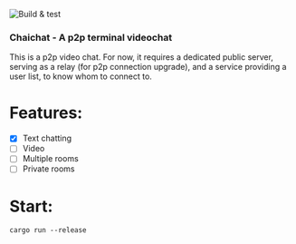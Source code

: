 ![Build & test](https://github.com/ginkooo/chaichat/actions/workflows/rust.yml/badge.svg)

### Chaichat - A p2p terminal videochat

This is a p2p video chat. For now, it requires a dedicated public server, serving as a relay (for p2p connection upgrade), and a service providing a user list, to know whom to connect to.

# Features:

- [x] Text chatting
- [ ] Video
- [ ] Multiple rooms
- [ ] Private rooms

# Start:

`cargo run --release` 
